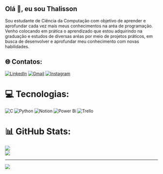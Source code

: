 ## Olá 👋, eu sou Thalisson
Sou estudante de Ciência da Computação com objetivo de aprender e aprofundar cada vez mais meus conhecimentos na aréa de programação. Venho colocando em prática o aprendizado que estou adquirindo na graduação e estudos de diversas aréas por meio de projetos práticos, em busca de desenvolver e aprofundar meu conhecimento com novas habilidades.

## 🌐 Contatos:
[![LinkedIn](https://img.shields.io/badge/LinkedIn-%230077B5.svg?logo=linkedin&logoColor=white)](https://linkedin.com/in/thalisson-souza-013853325)
[![Gmail](https://img.shields.io/badge/Gmail-333333?style=for-the-badge&logo=gmail&logoColor=red)](mailto:thalisson.souza@acad.ufms.br)
[![Instagram](https://img.shields.io/badge/Instagram-%23E4405F.svg?logo=Instagram&logoColor=white)](https://instagram.com/thalissonsouza__) 

# 💻 Tecnologias:
![C](https://img.shields.io/badge/c-%2300599C.svg?style=for-the-badge&logo=c&logoColor=white) ![Python](https://img.shields.io/badge/python-3670A0?style=for-the-badge&logo=python&logoColor=ffdd54) ![Notion](https://img.shields.io/badge/Notion-%23000000.svg?style=for-the-badge&logo=notion&logoColor=white) ![Power Bi](https://img.shields.io/badge/power_bi-F2C811?style=for-the-badge&logo=powerbi&logoColor=black) ![Trello](https://img.shields.io/badge/Trello-%23026AA7.svg?style=for-the-badge&logo=Trello&logoColor=white)
# 📊 GitHub Stats:
![](https://github-readme-stats.vercel.app/api?username=Thalisson-Souza&theme=midnight-purple&hide_border=false&include_all_commits=true&count_private=false)<br/>
![](https://github-readme-stats.vercel.app/api/top-langs/?username=Thalisson-Souza&theme=midnight-purple&hide_border=false&include_all_commits=true&count_private=false&layout=compact)

---
[![](https://visitcount.itsvg.in/api?id=Thalisson-Souza&icon=0&color=0)](https://visitcount.itsvg.in)

<!-- Proudly created with GPRM ( https://gprm.itsvg.in ) -->
